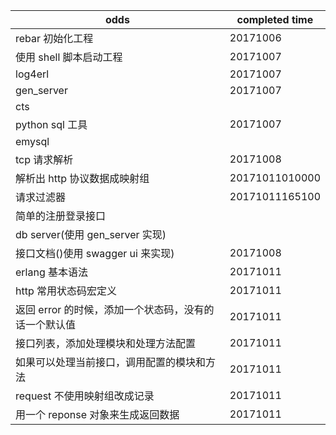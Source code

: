 odds                           | completed time
------------------------------ | --------------
rebar 初始化工程                    | 20171006
使用 shell 脚本启动工程                | 20171007
log4erl                        | 20171007
gen_server                     | 20171007
cts                            |
python sql 工具                  | 20171007
emysql                         |
tcp 请求解析                       | 20171008
解析出 http 协议数据成映射组              | 20171011010000
请求过滤器                          | 20171011165100
简单的注册登录接口                      |
db server(使用 gen_server 实现)    |
接口文档()使用 swagger ui 来实现)       | 20171008
erlang 基本语法                    | 20171011
http 常用状态码宏定义                  | 20171011
返回 error 的时候，添加一个状态码，没有的话一个默认值 | 20171011
接口列表，添加处理模块和处理方法配置             | 20171011
如果可以处理当前接口，调用配置的模块和方法          | 20171011
request 不使用映射组改成记录             | 20171011
用一个 reponse 对象来生成返回数据          | 20171011
